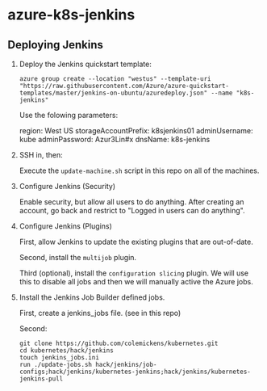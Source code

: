 # azure-k8s-jenkins

## Deploying Jenkins

1. Deploy the Jenkins quickstart template:

	```
	azure group create --location "westus" --template-uri "https://raw.githubusercontent.com/Azure/azure-quickstart-templates/master/jenkins-on-ubuntu/azuredeploy.json" --name "k8s-jenkins"
	```

	Use the folowing parameters:

	region: West US
	storageAccountPrefix: k8sjenkins01
	adminUsername: kube
	adminPassword: Azur3Lin#x
	dnsName: k8s-jenkins

2. SSH in, then:

	Execute the `update-machine.sh` script in this repo on all of the machines.

3. Configure Jenkins (Security)

	Enable security, but allow all users to do anything. After creating an account, go back and restrict to "Logged in users can do anything".

3. Configure Jenkins (Plugins)

	First, allow Jenkins to update the existing plugins that are out-of-date.

	Second, install the `multijob` plugin.

	Third (optional), install the `configuration slicing` plugin. We will use this to disable all jobs and then we will manually active the Azure jobs.


4. Install the Jenkins Job Builder defined jobs.

	First, create a jenkins_jobs file. (see in this repo)

	Second:

	```
	git clone https://github.com/colemickens/kubernetes.git
	cd kubernetes/hack/jenkins
	touch jenkins_jobs.ini
	run ./update-jobs.sh hack/jenkins/job-configs;hack/jenkins/kubernetes-jenkins;hack/jenkins/kubernetes-jenkins-pull
	```

